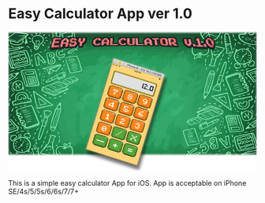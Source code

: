 # Easy Calculator App ver 1.0
<p><img src = "https://github.com/KonstantinasFalkovskis/Easy-Calculator/blob/master/calcbg.png"></img>
<p>This is a simple easy calculator App for iOS. App is acceptable on iPhone SE/4s/5/5s/6/6s/7/7+
